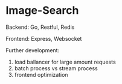 # Image-Search

Backend: Go, Restful, Redis

Frontend: Express, Websocket

Further development:
1. load ballancer for large amount requests
2. batch process vs stream process
3. frontend optimization
